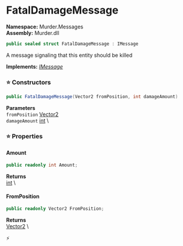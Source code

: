 # FatalDamageMessage

**Namespace:** Murder.Messages \
**Assembly:** Murder.dll

```csharp
public sealed struct FatalDamageMessage : IMessage
```

A message signaling that this entity should be killed

**Implements:** _[IMessage](../../Bang/Components/IMessage.html)_

### ⭐ Constructors
```csharp
public FatalDamageMessage(Vector2 fromPosition, int damageAmount)
```

**Parameters** \
`fromPosition` [Vector2](https://learn.microsoft.com/en-us/dotnet/api/System.Numerics.Vector2?view=net-7.0) \
`damageAmount` [int](https://learn.microsoft.com/en-us/dotnet/api/System.Int32?view=net-7.0) \

### ⭐ Properties
#### Amount
```csharp
public readonly int Amount;
```

**Returns** \
[int](https://learn.microsoft.com/en-us/dotnet/api/System.Int32?view=net-7.0) \
#### FromPosition
```csharp
public readonly Vector2 FromPosition;
```

**Returns** \
[Vector2](https://learn.microsoft.com/en-us/dotnet/api/System.Numerics.Vector2?view=net-7.0) \


⚡
